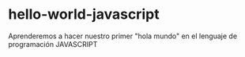 # hello-world-javascript
Aprenderemos a hacer nuestro primer "hola mundo" en el lenguaje de programación JAVASCRIPT
